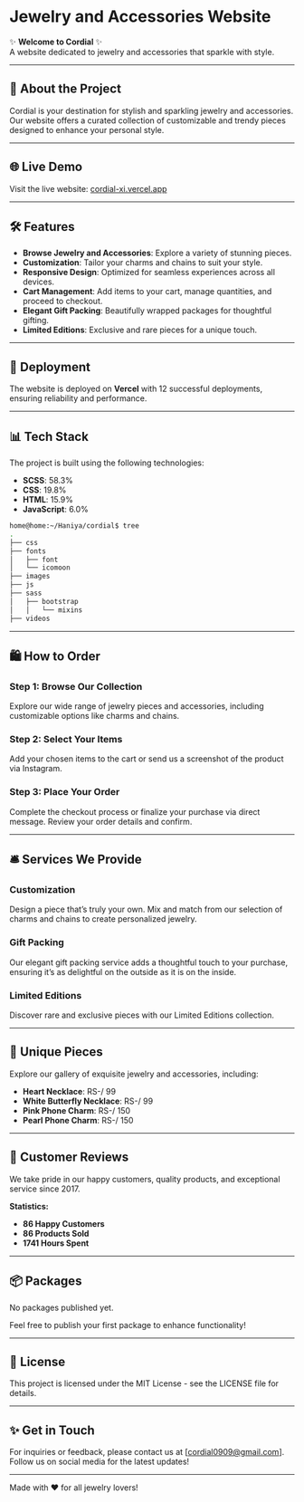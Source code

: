 # Jewelry and Accessories Website

✨ **Welcome to Cordial** ✨  
A website dedicated to jewelry and accessories that sparkle with style.

---

## 🌟 About the Project

Cordial is your destination for stylish and sparkling jewelry and accessories. Our website offers a curated collection of customizable and trendy pieces designed to enhance your personal style.

---

## 🌐 Live Demo

Visit the live website: [cordial-xi.vercel.app](https://cordial-xi.vercel.app/)

---

## 🛠️ Features

- **Browse Jewelry and Accessories**: Explore a variety of stunning pieces.
- **Customization**: Tailor your charms and chains to suit your style.
- **Responsive Design**: Optimized for seamless experiences across all devices.
- **Cart Management**: Add items to your cart, manage quantities, and proceed to checkout.
- **Elegant Gift Packing**: Beautifully wrapped packages for thoughtful gifting.
- **Limited Editions**: Exclusive and rare pieces for a unique touch.

---

## 🚀 Deployment

The website is deployed on **Vercel** with 12 successful deployments, ensuring reliability and performance.

---

## 📊 Tech Stack

The project is built using the following technologies:

- **SCSS**: 58.3%
- **CSS**: 19.8%
- **HTML**: 15.9%
- **JavaScript**: 6.0%


```bash
home@home:~/Haniya/cordial$ tree
.
├── css
├── fonts
│   ├── font
│   └── icomoon
├── images
├── js
├── sass
│   ├── bootstrap
│   │   └── mixins
├── videos
```

---

## 🛍️ How to Order

### Step 1: Browse Our Collection
Explore our wide range of jewelry pieces and accessories, including customizable options like charms and chains.

### Step 2: Select Your Items
Add your chosen items to the cart or send us a screenshot of the product via Instagram.

### Step 3: Place Your Order
Complete the checkout process or finalize your purchase via direct message. Review your order details and confirm.

---

## 🛎️ Services We Provide

### Customization
Design a piece that’s truly your own. Mix and match from our selection of charms and chains to create personalized jewelry.

### Gift Packing
Our elegant gift packing service adds a thoughtful touch to your purchase, ensuring it’s as delightful on the outside as it is on the inside.

### Limited Editions
Discover rare and exclusive pieces with our Limited Editions collection.

---

## 🌟 Unique Pieces

Explore our gallery of exquisite jewelry and accessories, including:

- **Heart Necklace**: RS-/ 99
- **White Butterfly Necklace**: RS-/ 99
- **Pink Phone Charm**: RS-/ 150
- **Pearl Phone Charm**: RS-/ 150

---

## 💬 Customer Reviews

We take pride in our happy customers, quality products, and exceptional service since 2017. 

**Statistics:**
- **86 Happy Customers**
- **86 Products Sold**
- **1741 Hours Spent**

---

## 📦 Packages

No packages published yet. 

Feel free to publish your first package to enhance functionality!

---

## 📄 License

This project is licensed under the MIT License - see the LICENSE file for details.

---

## ✨ Get in Touch

For inquiries or feedback, please contact us at [cordial0909@gmail.com].  
Follow us on social media for the latest updates!

---

Made with ❤️ for all jewelry lovers!
